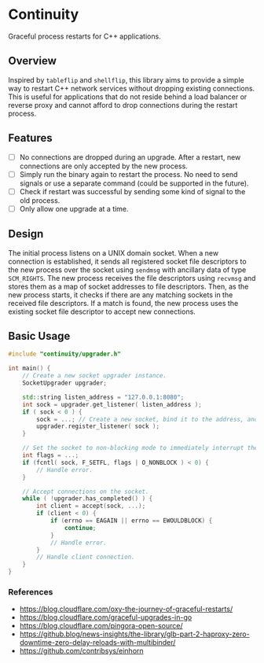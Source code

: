 # Continuity

Graceful process restarts for C++ applications.

## Overview

Inspired by `tableflip` and `shellflip`, this library aims to provide a simple way to restart C++ network services without dropping existing connections. This is useful for applications that do not reside behind a load balancer or reverse proxy and cannot afford to drop connections during the restart process.

## Features

- [ ] No connections are dropped during an upgrade. After a restart, new connections are only accepted by the new process.
- [ ] Simply run the binary again to restart the process. No need to send signals or use a separate command (could be supported in the future).
- [ ] Check if restart was successful by sending some kind of signal to the old process.
- [ ] Only allow one upgrade at a time.

## Design

The initial process listens on a UNIX domain socket. When a new connection is established, it sends all registered socket file descriptors to the new process over the socket using `sendmsg` with ancillary data of type `SCM_RIGHTS`. The new process receives the file descriptors using `recvmsg` and stores them as a map of socket addresses to file descriptors. Then, as the new process starts, it checks if there are any matching sockets in the received file descriptors. If a match is found, the new process uses the existing socket file descriptor to accept new connections.

## Basic Usage

```cpp
#include "continuity/upgrader.h"

int main() {
    // Create a new socket upgrader instance.
    SocketUpgrader upgrader;

    std::string listen_address = "127.0.0.1:8080";
    int sock = upgrader.get_listener( listen_address );
    if ( sock < 0 ) {
        sock = ...; // Create a new socket, bind it to the address, and listen on it.
        upgrader.register_listener( sock );
    }

    // Set the socket to non-blocking mode to immediately interrupt the listen loop below.
    int flags = ...;
    if (fcntl( sock, F_SETFL, flags | O_NONBLOCK ) < 0) {
        // Handle error.
    }

    // Accept connections on the socket.
    while ( !upgrader.has_completed() ) {
        int client = accept(sock, ...);
        if (client < 0) {
            if (errno == EAGAIN || errno == EWOULDBLOCK) {
                continue;
            }
            // Handle error.
        }
        // Handle client connection.
    }
}

```

<!-- There are a variety of examples in the `examples` directory that demonstrate how to use the library in different scenarios. For example, we can directly integrate the upgrader into existing code, or wrap `bind` and `accept` calls using link-time interpositioning. -->

<!-- ### Installation

```bash

``` -->

### References

- https://blog.cloudflare.com/oxy-the-journey-of-graceful-restarts/
- https://blog.cloudflare.com/graceful-upgrades-in-go
- https://blog.cloudflare.com/pingora-open-source/
- https://github.blog/news-insights/the-library/glb-part-2-haproxy-zero-downtime-zero-delay-reloads-with-multibinder/
- https://github.com/contribsys/einhorn
